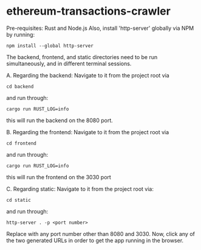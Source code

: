 # ethereum-transactions-crawler

Pre-requisites: Rust and Node.js
Also, install 'http-server' globally via NPM by running:
```
npm install --global http-server
```

The backend, frontend, and static directories need to be run simultaneously, and in different terminal sessions.

A. Regarding the backend:
Navigate to it from the project root via
```
cd backend
```
and run through:
```
cargo run RUST_LOG=info
```
this will run the backend on the 8080 port.

B. Regarding the frontend:
Navigate to it from the project root via
```
cd frontend
```
and run through:
```
cargo run RUST_LOG=info
```
this will run the frontend on the 3030 port

C. Regarding static:
Navigate to it from the project root via:
```
cd static
```
and run through:
```
http-server . -p <port number>
```
Replace <port number> with any port number other than 8080 and 3030.
Now, click any of the two generated URLs in order to get the app running in the browser.

